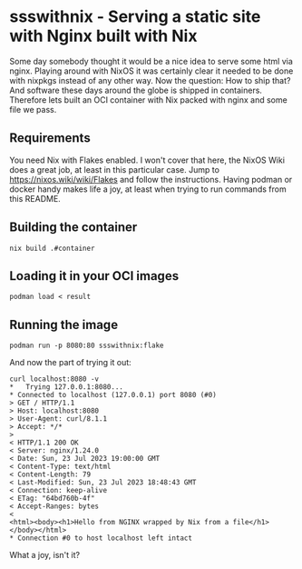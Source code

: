 # ssswithnix - Serving a static site with Nginx built with Nix

Some day somebody thought it would be a nice idea to serve some html via nginx.
Playing around with NixOS it was certainly clear it needed to be done with nixpkgs instead of any other way.
Now the question: How to ship that? And software these days around the globe is shipped in containers. Therefore lets built an OCI container with Nix packed with nginx and some file we pass.

## Requirements

You need Nix with Flakes enabled. I won't cover that here, the NixOS Wiki does a great job, at least in this particular case. Jump to https://nixos.wiki/wiki/Flakes and follow the instructions.
Having podman or docker handy makes life a joy, at least when trying to run commands from this README.

## Building the container

    nix build .#container

## Loading it in your OCI images

    podman load < result

## Running the image

    podman run -p 8080:80 ssswithnix:flake

And now the part of trying it out:

    curl localhost:8080 -v  
    *   Trying 127.0.0.1:8080...
    * Connected to localhost (127.0.0.1) port 8080 (#0)
    > GET / HTTP/1.1
    > Host: localhost:8080
    > User-Agent: curl/8.1.1
    > Accept: */*
    > 
    < HTTP/1.1 200 OK
    < Server: nginx/1.24.0
    < Date: Sun, 23 Jul 2023 19:00:00 GMT
    < Content-Type: text/html
    < Content-Length: 79
    < Last-Modified: Sun, 23 Jul 2023 18:48:43 GMT
    < Connection: keep-alive
    < ETag: "64bd760b-4f"
    < Accept-Ranges: bytes
    < 
    <html><body><h1>Hello from NGINX wrapped by Nix from a file</h1></body></html>
    * Connection #0 to host localhost left intact

What a joy, isn't it?
